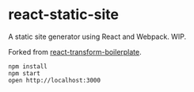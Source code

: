 react-static-site
=====================

A static site generator using React and Webpack. WIP.

Forked from [react-transform-boilerplate](https://github.com/gaearon/react-transform-boilerplate.git).


```
npm install
npm start
open http://localhost:3000
```

